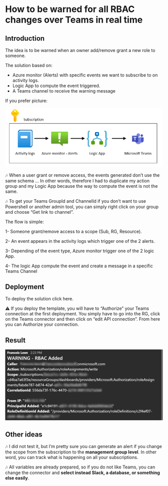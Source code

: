 # How to be warned for all RBAC changes over Teams in real time

## Introduction

The idea is to be warned when an owner add/remove grant a new role to someone.

The solution based on:
* Azure monitor (Alerts) with specific events we want to subscribe to on activity logs.
* Logic App to compute the event triggered.
* A Teams channel to receive the warning message

If you prefer picture:

![](images/infra.png)

:notes: When a user grant or remove access, the events generated don’t use the same schema … In other words, therefore I had to duplicate my action group and my Logic App because the way to compute the event is not the same.

:notes: To get your Teams GroupId and ChannelId if you don’t want to use Powershell or another admin tool, you can simply right click on your group and choose “Get link to channel”.

The flow is simple:

1- Someone grant/remove access to a scope (Sub, RG, Resource).

2- An event appears in the activity logs which trigger one of the 2 alerts.

3- Depending of the event type, Azure monitor trigger one of the 2 logic App.

4- The logic App compute the event and create a message in a specific Teams Channel

## Deployment

To deploy the solution click here.

:warning: If you deploy the template, you will have to “Authorize” your Teams connection at the first deployment. You simply have to go into the RG, click on the Teams connector and then click on “edit API connection”. From here you can Authorize your connection.

## Result

![](images/capture.png)

## Other ideas

:notes: I did not test it, but I’m pretty sure you can generate an alert if you change the scope from the subscription to the **management group level**. In other word, you can track what is happening on all your subscriptions. 

:notes: All variables are already prepared, so if you do not like Teams, you can change the connector and **select instead Slack, a database, or something else easily**. 

